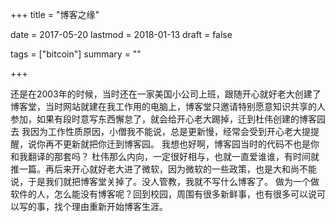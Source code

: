 +++
title = "博客之缘"

date = 2017-05-20
lastmod = 2018-01-13
draft = false

tags = ["bitcoin"]
summary = ""

+++

还是在2003年的时候，当时还在一家美国小公司上班，跟随开心就好老大创建了博客堂，当时网站就建在我工作用的电脑上，博客堂只邀请特别愿意知识共享的人参加，如果有段时意写东西懈怠了，就会给开心老大踢掉，迁到杜伟创建的博客园去 我因为工作性质原因，小僧我不能说，总是更新慢，经常会受到开心老大提提醒，说你再不更新就把你迁到博客园。 我想也好啊，博客园当时的代码不也是你和我翻译的那套吗？ 杜伟那么内向，一定很好相与，也就一直爱谁谁，有时间就推一篇。再后来开心就好老大进了微软，因为微软的一些政策，也是大和尚不能说，于是我们就把博客堂关掉了。没人管教，我就不写什么博客了。
做为一个做软件的人，怎么能没有博客呢？回到校园，周围有很多新鲜事，也有很多可以说可以写的事，找个理由重新开始博客生涯。
